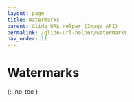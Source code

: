 ```yaml
---
layout: page
title: Watermarks
parent: Glide URL Helper (Image API)
permalink: /glide-url-helper/watermarks
nav_order: 11
---
```

# Watermarks
{: .no_toc }